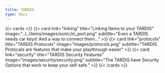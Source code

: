 ```yaml
---
title: TARDIS
type: docs
---
```


{{< cards >}}
  {{< card link="linking" title="Linking Items to your TARDIS" image="../../items/images/sonic/in_port.png" subtitle="Even a TARDIS needs car keys! And a way to connect them..." >}}
  {{< card link="protocols" title="TARDIS Protocols" image="images/protocols.png" subtitle="TARDIS Protocals are features that make your playthrough easier" >}}
  {{< card link="security" title="TARDIS Security Features" image="images/security/security.png" subtitle="The TARDIS have Security Options that work to keep your self safe." >}}
{{< /cards >}}
